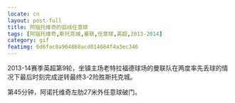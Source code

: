 ```yaml
---
locate: cn
layout: post-full
title: 阿瑙托维奇的弧线任意球
tags: [阿瑙托维奇,斯托克城,曼联,任意球,英超,2013-2014]
category: gif
featimg: 6d6fac8a964868acd014684f4a3ec346
---
```


2013-14赛季英超第9轮，坐镇主场老特拉福德球场的曼联队在两度率先丢球的情况下最后时刻完成逆转最终3-2险胜斯托克城。

第45分钟，阿诺托维奇左肋27米外任意球破门。